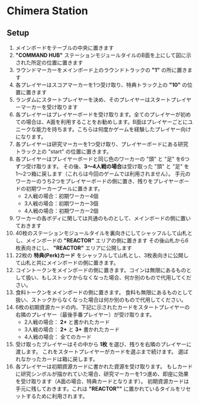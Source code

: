 # Chimera Station

## Setup

1. メインボードをテーブルの中央に置きます
2. **"COMMAND HUB"** ステーションモジュールタイルのB面を上にして図に示された所定の位置に置きます
3. ラウンドマーカーをメインボード上のラウンドトラックの **"1"** の所に置きます
4. 各プレイヤーはスコアマーカーを1つ受け取り、特典トラック上の **"10"** の位置に置きます
5. ランダムにスタートプレイヤーを決め、そのプレイヤーはスタートプレイヤーマーカーを受け取ります
6. 各プレイヤーはプレイヤーボードを受け取ります。全てのプレイヤーが初めての場合は、A面を利用することをお勧めします。B面はプレイヤーごとにユニークな能力を持ちます。こちらは何度かゲームを経験したプレイヤー向けになります。
7. 各プレイヤーは研究マーカーを1つ受け取り、プレイヤーボードにある研究トラック上の "start" の位置に置きます。
8. 各プレイヤーはプレイヤーボードと同じ色のワーカーの "頭" と "足" を6つずつ受け取ります。
その後、**3〜4人戦の場合**は受け取った "頭" と "足" を1〜2つ箱に戻します（これらは今回のゲームでは利用されません）。
手元のワーカーのうち2つをプレイヤーボードの側に置き、残りをプレイヤーボードの初期ワーカープールに置きます。
   - 2人戦の場合：初期ワーカー4個
   - 3人戦の場合：初期ワーカー3個
   - 4人戦の場合：初期ワーカー2個
9. ワーカーの各ボディに関しては共通のものとして、メインボードの側に置いておきます
10. 40枚のステーションモジュールタイルを裏向きにしてシャッフルして山札とし、メインボードの **"REACTOR"** エリアの側に置きます
その後山札から6枚表向きにし、 **"REACTOR"** エリアに公開します
11. 22枚の **特典(Perk)カード** をシャッフルして山札とし、3枚表向きに公開して山札と共にメインボードの側に置きます。
12. コイントークンをメインボードの側に置きます。コインは無限にあるものとして扱い、もしストックからなくなった場合、何か別のもので代用してください。
13. 食料トークンをメインボードの側に置きます。
食料も無限にあるものとして扱い、ストックからなくなった場合は何か別のもので代用してください。
14. 6枚の初期資源カードの内、下記に示されたカードをスタートプレイヤーの右隣のプレイヤー（最後手番プレイヤー）が受け取ります。
    - 2人戦の場合： **2+** と書かれたカード
    - 3人戦の場合： **2+** と **3+** 書かれたカード
    - 4人戦の場合： 全てのカード
15. 受け取ったプレイヤーはその中から **1枚** を選び、残りを右隣のプレイヤーに渡します。
これをスタートプレイヤーがカードを選ぶまで続けます。
選ばれなかったカードは箱に戻します。
16. 各プレイヤーは初期資源カードに書かれた資源を受け取ります。
もしカードに研究シンボルが描かれていた場合、研究マーカーを1つ進め、即座に効果を受け取ります（A面の場合、特典カードとなります）。
初期資源カードは手元に残しておきます。これは **"REACTOR""** に置かれているタイルをリセットするために利用されます。






